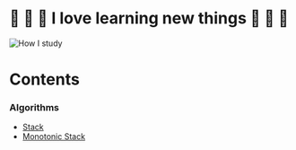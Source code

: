 # :exploding_head: :exploding_head: :exploding_head: I love learning new things :exploding_head: :exploding_head: :exploding_head:

![How I study](https://media.tenor.com/tOoW-TVnlhUAAAAC/cat-typing.gif)

# Contents
### Algorithms
- [Stack]()
- [Monotonic Stack]()


